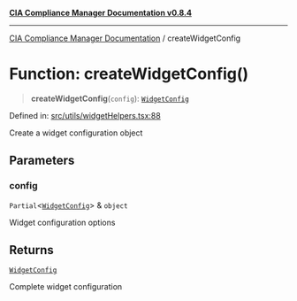 [**CIA Compliance Manager Documentation v0.8.4**](../README.md)

***

[CIA Compliance Manager Documentation](../globals.md) / createWidgetConfig

# Function: createWidgetConfig()

> **createWidgetConfig**(`config`): [`WidgetConfig`](../interfaces/WidgetConfig.md)

Defined in: [src/utils/widgetHelpers.tsx:88](https://github.com/Hack23/cia-compliance-manager/blob/a6d8d6a2cab2160940b9a047208c12088d7e02cf/src/utils/widgetHelpers.tsx#L88)

Create a widget configuration object

## Parameters

### config

`Partial`\<[`WidgetConfig`](../interfaces/WidgetConfig.md)\> & `object`

Widget configuration options

## Returns

[`WidgetConfig`](../interfaces/WidgetConfig.md)

Complete widget configuration
